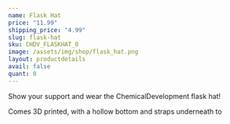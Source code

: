 ```yaml
---
name: Flask Hat 
price: "11.99"
shipping_price: "4.99"
slug: flask-hat
sku: CHDV_FLASKHAT_0
image: /assets/img/shop/flask_hat.png
layout: productdetails
avail: false
quant: 0
---
```


Show your support and wear the ChemicalDevelopment flask hat!

Comes 3D printed, with a hollow bottom and straps underneath to 


